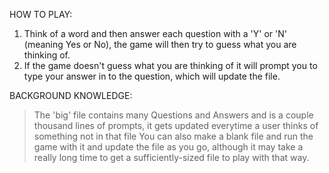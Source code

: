 HOW TO PLAY: 
1) Think of a word and then answer each question with a 'Y' or 'N' (meaning Yes or No), the game will then try to guess what you are thinking of.
2) If the game doesn't guess what you are thinking of it will prompt you to type your answer in to the question, which will update the file.

BACKGROUND KNOWLEDGE:
> The 'big' file contains many Questions and Answers and is a couple thousand lines of prompts, it gets updated everytime a user thinks of something not in that file
> You can also make a blank file and run the game with it and update the file as you go, although it may take a really long time to get a sufficiently-sized file to play with that way. 
